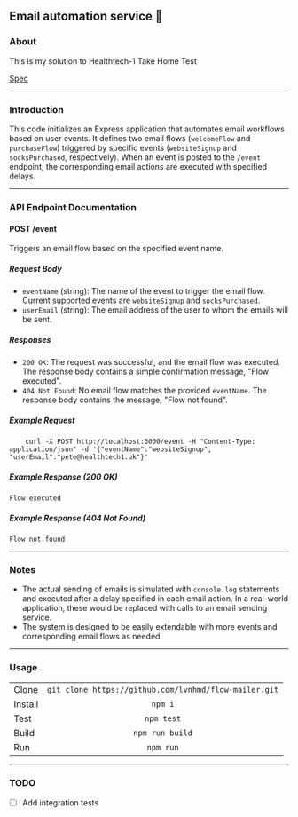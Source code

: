 ## Email automation service 📧

### About

This is my solution to Healthtech-1 Take Home Test

[Spec](https://healthtech1.notion.site/Healthtech-1-Engineer-Take-Home-Test-7a0cf51aa622466eb851763ebc4bf2e6)

---

### Introduction

This code initializes an Express application that automates email workflows based on user events. It defines two email flows (`welcomeFlow` and `purchaseFlow`) triggered by specific events (`websiteSignup` and `socksPurchased`, respectively). When an event is posted to the `/event` endpoint, the corresponding email actions are executed with specified delays.

---

### API Endpoint Documentation

#### POST /event

Triggers an email flow based on the specified event name.

##### Request Body

- `eventName` (string): The name of the event to trigger the email flow. Current supported events are `websiteSignup` and `socksPurchased`.
- `userEmail` (string): The email address of the user to whom the emails will be sent.

##### Responses

- `200 OK`: The request was successful, and the email flow was executed. The response body contains a simple confirmation message, "Flow executed".
- `404 Not Found`: No email flow matches the provided `eventName`. The response body contains the message, "Flow not found".

##### Example Request

```
    curl -X POST http://localhost:3000/event -H "Content-Type: application/json" -d '{"eventName":"websiteSignup", "userEmail":"pete@healthtech1.uk"}'
```

##### Example Response (200 OK)

`Flow executed`

##### Example Response (404 Not Found)

`Flow not found`

---

### Notes

- The actual sending of emails is simulated with `console.log` statements and executed after a delay specified in each email action. In a real-world application, these would be replaced with calls to an email sending service.
- The system is designed to be easily extendable with more events and corresponding email flows as needed.

---

### Usage

|         |                                                       |
| ------- | :---------------------------------------------------: |
| Clone   | `git clone https://github.com/lvnhmd/flow-mailer.git` |
| Install |                        `npm i`                        |
| Test    |                      `npm test`                       |
| Build   |                    `npm run build`                    |
| Run     |                       `npm run`                       |

---

### TODO

- [ ] Add integration tests
